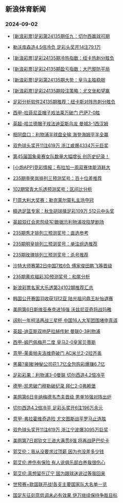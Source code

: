 ## 新浪体育新闻 
### 2024-09-02

+ [[新浪彩票]足彩第24135期任九：切尔西赢球可期](https://sports.sina.com.cn/l/2024-09-01/doc-incmrais5369855.shtml)

+ [勒沃库森造4.5倍冷负 足彩头奖开14注79.1万](https://sports.sina.com.cn/l/2024-09-01/doc-incmraix9257722.shtml)

+ [[新浪彩票]足彩24135期冷热指数：纽卡热刺分胜负](https://sports.sina.com.cn/l/2024-09-01/doc-incmraiw2483529.shtml)

+ [[新浪彩票]足彩24135期盈亏指数：大巴黎防平局](https://sports.sina.com.cn/l/2024-09-01/doc-incmraiu2125258.shtml)

+ [[新浪彩票]足彩第24135期大势：皇马主胜稳胆](https://sports.sina.com.cn/l/2024-09-01/doc-incmrais5369618.shtml)

+ [[新浪彩票]足彩24135期投注策略：尤文坐和望赢](https://sports.sina.com.cn/l/2024-09-01/doc-incmrais5370285.shtml)

+ [足彩分析软件24135期推荐：纽卡斯对阵热刺分胜负](https://sports.sina.com.cn/l/2024-09-01/doc-incmraix9261161.shtml)

+ [西甲-拉菲尼亚帽子戏法莱万破门 巴萨7-0胜](https://sports.sina.com.cn/g/laliga/2024-09-01/doc-incmrais5377554.shtml)

+ [英超-哈兰德帽子戏法迪亚斯乌龙 曼城3-1西汉姆](https://sports.sina.com.cn/g/pl/2024-09-01/doc-incmraiu2127139.shtml)

+ [相同盘口：利物浦半球盘全输 海登海姆平半全赢](https://sports.sina.com.cn/l/2024-09-01/doc-incmrhrv9144528.shtml)

+ [双色球头奖开11注619万 浙江或爆4334万元巨奖](https://sports.sina.com.cn/l/2024-09-01/doc-incmsqmf8520014.shtml)

+ [第45届国象奥赛女队数量大幅增长 创历史纪录！](https://sports.sina.com.cn/go/2024-09-01/doc-incmrhru2377292.shtml)

+ [[小炮APP]竞彩情报：布拉加一周双赛体能消耗大](https://sports.sina.com.cn/l/2024-09-01/doc-incmrhru2381656.shtml)

+ [235期李笑岚排列三预测奖号：百十位差推荐](https://sports.sina.com.cn/l/2024-09-01/doc-incmrtfq2180320.shtml)

+ [102期常青大乐透预测奖号：区间比分析](https://sports.sina.com.cn/l/2024-09-01/doc-incmrtfq2171969.shtml)

+ [F1意大利大奖赛：勒克莱尔蒙扎主场夺冠](https://sports.sina.com.cn/motorracing/f1/newsall/2024-09-01/doc-incmskci8646560.shtml)

+ [精选足篮专家：秋生研球擒足彩109万 512元中头奖](https://sports.sina.com.cn/l/2024-09-01/doc-incmrtfr8956457.shtml)

+ [英超双红会恩怨续写!数据示利物浦攻陷梦剧场](https://sports.sina.com.cn/l/2024-09-01/doc-incmraix9254669.shtml)

+ [235期秀才排列三预测奖号：直选参考](https://sports.sina.com.cn/l/2024-09-01/doc-incmrtfr8956671.shtml)

+ [235期明皇排列三预测奖号：单注组选推荐](https://sports.sina.com.cn/l/2024-09-01/doc-incmrtfk5074888.shtml)

+ [235期玫瑰排列三预测奖号：杀号推荐](https://sports.sina.com.cn/l/2024-09-01/doc-incmrtfn1829722.shtml)

+ [沙特大师赛第2日中国7胜6负 傅家俊田鹏飞等晋级](https://sports.sina.com.cn/others/snooker/2024-09-01/doc-incmrhru2374353.shtml)

+ [235期黄欢福彩3D预测奖号：和尾分析](https://sports.sina.com.cn/l/2024-09-01/doc-incmrtfq2178513.shtml)

+ [新浪彩票名家大乐透第24102期推荐汇总](https://sports.sina.com.cn/l/2024-09-01/doc-incmrnxt9046307.shtml)

+ [韩国公开赛国羽收获1冠2亚 陆光祖问鼎王祉怡退赛](https://sports.sina.com.cn/others/badmin/2024-09-01/doc-incmrtfk5072329.shtml)

+ [美网第6日斯维亚泰克进16强 沃兹尼亚奇将战玛雅](https://sports.sina.com.cn/tennis/wta/2024-09-01/doc-incmrnxs2287896.shtml)

+ [阔别一年柯洁再战三星杯 中国16人大军团围堵申真谞](https://sports.sina.com.cn/go/2024-09-01/doc-incmrhrq5269240.shtml)

+ [英超-迪亚斯双响萨拉赫传射 曼联0-3利物浦](https://sports.sina.com.cn/g/pl/2024-09-02/doc-incmtfhu1082277.shtml)

+ [西甲-姆巴佩梅开二度 皇马2-0皇家贝蒂斯](https://sports.sina.com.cn/g/laliga/2024-09-02/doc-incmtfhu1083629.shtml)

+ [意甲-莱奥帕夫洛维奇破门 AC米兰2-2拉齐奥](https://sports.sina.com.cn/g/seriea/2024-09-01/doc-incmrhru2367617.shtml)

+ [黑幕?豪赌!神秘公司花1.7亿全包购彩爆赚6.7亿](https://sports.sina.com.cn/l/2024-09-02/doc-incmtfhw1447367.shtml)

+ [足彩彩果：利物浦3-0曼联 切尔西造4.2倍冷平](https://sports.sina.com.cn/l/2024-09-02/doc-incmtfhw1449491.shtml)

+ [德甲-凯恩破门穆勒破纪录 拜仁2-0弗赖堡](https://sports.sina.com.cn/global/germany/2024-09-02/doc-incmtfhu1085218.shtml)

+ [美网第6日辛纳梅德韦杰夫晋级 男单16强对阵出炉](https://sports.sina.com.cn/tennis/atp/2024-09-01/doc-incmrnxq1936550.shtml)

+ [切尔西造4.2倍冷平 足彩头奖开6注196万余元](https://sports.sina.com.cn/l/2024-09-02/doc-incmtfhw1449491.shtml)

+ [意甲-弗拉霍维奇造险 尤文图斯战平罗马止连胜](https://sports.sina.com.cn/g/seriea/2024-09-02/doc-incmtmqq4214798.shtml)

+ [双色球头奖开11注619万 浙江宁波爆3095万巨奖](https://sports.sina.com.cn/l/2024-09-01/doc-incmsqmf8520014.shtml)

+ [美网第7日郑钦文三进大满贯8强 将再战萨巴伦卡](https://sports.sina.com.cn/tennis/china/2024-09-02/doc-incmtweq1205532.shtml)

+ [郭艾伦：我从没要求过顶薪 因为也没差多少钱](https://sports.sina.com.cn/basketball/cba/2024-09-01/doc-incmskch1868909.shtml)

+ [郭艾伦:养伤有保险 有人说俱乐部白养我很伤心](https://sports.sina.com.cn/basketball/cba/2024-09-01/doc-incmskci8647073.shtml)

+ [郭艾伦:真想留在辽宁 因为跟球迷说过等我回来](https://sports.sina.com.cn/basketball/cba/2024-09-01/doc-incmsqma1405654.shtml)

+ [世预赛+欧国联开战!各支主要国家队大名单一览](https://sports.sina.com.cn/l/2024-09-02/doc-incmtrwt8027402.shtml)

+ [国足东征刻意低调未必有效果 伊万继续保持争胜目标](https://sports.sina.com.cn/china/2024-09-02/doc-incmtrwn4175983.shtml)

